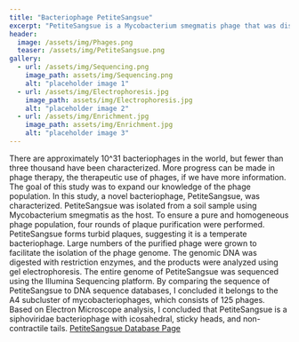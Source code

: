 ```yaml
---
title: "Bacteriophage PetiteSangsue"
excerpt: "PetiteSangsue is a Mycobacterium smegmatis phage that was discovered in Burkesville, KY in 2020. "
header:
  image: /assets/img/Phages.png
  teaser: /assets/img/PetiteSangsue.png
gallery:
  - url: /assets/img/Sequencing.png
    image_path: assets/img/Sequencing.png
    alt: "placeholder image 1"
  - url: /assets/img/Electrophoresis.jpg
    image_path: assets/img/Electrophoresis.jpg
    alt: "placeholder image 2"
  - url: /assets/img/Enrichment.jpg
    image_path: assets/img/Enrichment.jpg
    alt: "placeholder image 3"
---
```


There are approximately 10^31 bacteriophages in the world, but fewer than three thousand have been characterized. More progress can be made in phage therapy, the therapeutic use of phages, if we have more information. The goal of this study was to expand our knowledge of the phage population. In this study, a novel bacteriophage, PetiteSangsue, was characterized. PetiteSangsue was isolated from a soil sample using Mycobacterium smegmatis as the host. To ensure a pure and homogeneous phage population, four rounds of plaque purification were performed. PetiteSangsue forms turbid plaques, suggesting it is a temperate bacteriophage. Large numbers of the purified phage were grown to facilitate the isolation of the phage genome. The genomic DNA was digested with restriction enzymes, and the products were analyzed using gel electrophoresis. The entire genome of PetiteSangsue was sequenced using the Illumina Sequencing platform. By comparing the sequence of PetiteSangsue to DNA sequence databases, I concluded it belongs to the A4 subcluster of mycobacteriophages, which consists of 125 phages. Based on Electron Microscope analysis, I concluded that PetiteSangsue is a siphoviridae bacteriophage with icosahedral, sticky heads, and non-contractile tails.
[PetiteSangsue Database Page](https://phagesdb.org/phages/PetiteSangsue/)



